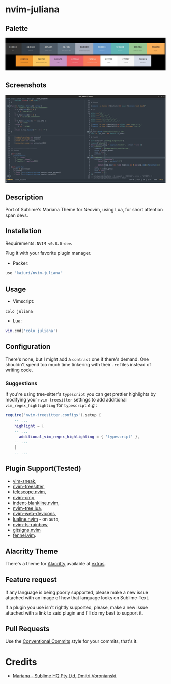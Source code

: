# nvim-juliana

## Palette

![](./assets/palette.jpg)

## Screenshots

![](./assets/nvim-juliana.png)

## Description

Port of Sublime's Mariana Theme for Neovim, using Lua, for short attention span devs.

## Installation

Requirements: `NVIM v0.8.0-dev`.

Plug it with your favorite plugin manager.

- Packer:

```lua
use 'kaiuri/nvim-juliana'
```

## Usage

- Vimscript:

```vim
colo juliana
```

- Lua:

```lua
vim.cmd('colo juliana')
```

## Configuration

There's none, but I might add a `contrast` one if there's demand. One shouldn't spend too much time tinkering with their `.rc` files instead of writing code.

### Suggestions

If you're using tree-sitter's `typescript` you can get prettier highlights by modifying your `nvim-treesitter` settings to add additional `vim_regex_highlighting` for `typescript` _e.g._:

```lua
require('nvim-treesitter.configs').setup {
    -- ...
    highlight = {
    -- ...
      additional_vim_regex_highlighting = { 'typescript' },
    -- ...
    }
    -- ...
```

## Plugin Support(Tested)

- [vim-sneak](https://github.com/justinmk/vim-sneak),
- [nvim-treesitter](https://github.com/nvim-treesitter/nvim-treesitter),
- [telescope.nvim](https://github.com/nvim-telescope/telescope.nvim),
- [nvim-cmp](https://github.com/hrsh7th/nvim-cmp),
- [indent-blankline.nvim](https://github.com/lukas-reineke/indent-blankline.nvim),
- [nvim-tree.lua](https://github.com/kyazdani42/nvim-tree.lua),
- [nvim-web-devicons](https://github.com/kyazdani42/nvim-web-devicons),
- [lualine.nvim](https://github.com/nvim-lualine/lualine.nvim) - on `auto`,
- [nvim-ts-rainbow](https://github.com/p00f/nvim-ts-rainbow),
- [gitsigns.nvim](https://github.com/lewis6991/gitsigns.nvim)
- [fennel.vim](https://github.com/bakpakin/fennel.vim).

## Alacritty Theme

There's a theme for [Alacritty](https://github.com/alacritty/alacritty/) available at [extras](./extras/juliana_alacritty.yml).

## Feature request

If any language is being poorly supported, please make a new issue attached with an image of how that language looks on Sublime-Text.

If a plugin you use isn't rightly supported, please, make a new issue attached with a link to said plugin and I'll do my best to support it.

## Pull Requests

Use the [Conventional Commits](https://www.conventionalcommits.org/en/v1.0.0/) style for your commits, that's it.

# Credits

- [Mariana - Sublime HQ Pty Ltd, Dmitri Voronianski](http://www.sublimetext.com/).
